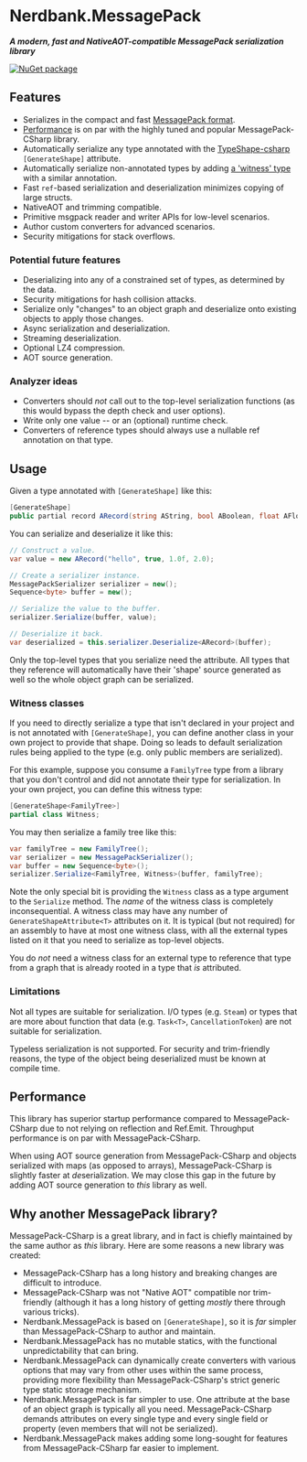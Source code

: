 # Nerdbank.MessagePack

***A modern, fast and NativeAOT-compatible MessagePack serialization library***

[![NuGet package](https://img.shields.io/nuget/v/Nerdbank.MessagePack.svg)](https://nuget.org/packages/Nerdbank.MessagePack)

## Features

* Serializes in the compact and fast [MessagePack format](https://msgpack.org/).
* [Performance](#perf) is on par with the highly tuned and popular MessagePack-CSharp library.
* Automatically serialize any type annotated with the [TypeShape-csharp](https://github.com/eiriktsarpalis/typeshape-csharp) `[GenerateShape]` attribute.
* Automatically serialize non-annotated types by adding [a 'witness' type](#witness) with a similar annotation.
* Fast `ref`-based serialization and deserialization minimizes copying of large structs.
* NativeAOT and trimming compatible.
* Primitive msgpack reader and writer APIs for low-level scenarios.
* Author custom converters for advanced scenarios.
* Security mitigations for stack overflows.

### Potential future features

* Deserializing into any of a constrained set of types, as determined by the data.
* Security mitigations for hash collision attacks.
* Serialize only "changes" to an object graph and deserialize onto existing objects to apply those changes.
* Async serialization and deserialization.
* Streaming deserialization.
* Optional LZ4 compression.
* AOT source generation.

### Analyzer ideas

* Converters should *not* call out to the top-level serialization functions (as this would bypass the depth check and user options).
* Write only one value -- or an (optional) runtime check.
* Converters of reference types should always use a nullable ref annotation on that type.

## Usage

Given a type annotated with `[GenerateShape]` like this:

```cs
[GenerateShape]
public partial record ARecord(string AString, bool ABoolean, float AFloat, double ADouble);
```

You can serialize and deserialize it like this:

```cs
// Construct a value.
var value = new ARecord("hello", true, 1.0f, 2.0);

// Create a serializer instance.
MessagePackSerializer serializer = new();
Sequence<byte> buffer = new();

// Serialize the value to the buffer.
serializer.Serialize(buffer, value);

// Deserialize it back.
var deserialized = this.serializer.Deserialize<ARecord>(buffer);
```

Only the top-level types that you serialize need the attribute.
All types that they reference will automatically have their 'shape' source generated as well so the whole object graph can be serialized.

### <a name="witness"></a>Witness classes

If you need to directly serialize a type that isn't declared in your project and is not annotated with `[GenerateShape]`, you can define another class in your own project to provide that shape.
Doing so leads to default serialization rules being applied to the type (e.g. only public members are serialized).

For this example, suppose you consume a `FamilyTree` type from a library that you don't control and did not annotate their type for serialization.
In your own project, you can define this witness type:

```cs
[GenerateShape<FamilyTree>]
partial class Witness;
```

You may then serialize a family tree like this:

```cs
var familyTree = new FamilyTree();
var serializer = new MessagePackSerializer();
var buffer = new Sequence<byte>();
serializer.Serialize<FamilyTree, Witness>(buffer, familyTree);
```

Note the only special bit is providing the `Witness` class as a type argument to the `Serialize` method.
The *name* of the witness class is completely inconsequential.
A witness class may have any number of `GenerateShapeAttribute<T>` attributes on it.
It is typical (but not required) for an assembly to have at most one witness class, with all the external types listed on it that you need to serialize as top-level objects.

You do *not* need a witness class for an external type to reference that type from a graph that is already rooted in a type that *is* attributed.

### Limitations

Not all types are suitable for serialization.
I/O types (e.g. `Steam`) or types that are more about function that data (e.g. `Task<T>`, `CancellationToken`) are not suitable for serialization.

Typeless serialization is not supported.
For security and trim-friendly reasons, the type of the object being deserialized must be known at compile time.

## <a name="perf"></a>Performance

This library has superior startup performance compared to MessagePack-CSharp due to not relying on reflection and Ref.Emit.
Throughput performance is on par with MessagePack-CSharp.

When using AOT source generation from MessagePack-CSharp and objects serialized with maps (as opposed to arrays), MessagePack-CSharp is slightly faster at *de*serialization.
We may close this gap in the future by adding AOT source generation to *this* library as well.

## Why another MessagePack library?

MessagePack-CSharp is a great library, and in fact is chiefly maintained by the same author as *this* library.
Here are some reasons a new library was created:

* MessagePack-CSharp has a long history and breaking changes are difficult to introduce.
* MessagePack-CSharp was not "Native AOT" compatible nor trim-friendly (although it has a long history of getting *mostly* there through various tricks).
* Nerdbank.MessagePack is based on `[GenerateShape]`, so it is *far* simpler than MessagePack-CSharp to author and maintain.
* Nerdbank.MessagePack has no mutable statics, with the functional unpredictability that can bring.
* Nerdbank.MessagePack can dynamically create converters with various options that may vary from other uses within the same process, providing more flexibility than MessagePack-CSharp's strict generic type static storage mechanism.
* Nerdbank.MessagePack is far simpler to use. One attribute at the base of an object graph is typically all you need. MessagePack-CSharp demands attributes on every single type and every single field or property (even members that will not be serialized).
* Nerdbank.MessagePack makes adding some long-sought for features from MessagePack-CSharp far easier to implement.
